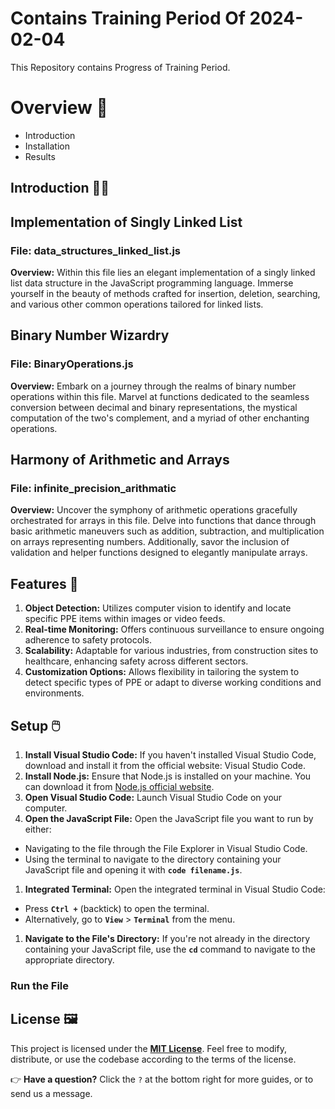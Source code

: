 # Contains Training Period Of 2024-02-04

This Repository contains Progress of Training Period.

# Overview 📜

- Introduction
- Installation
- Results

## Introduction 🧑‍🔧

## **Implementation of Singly Linked List**

### File: data_structures_linked_list.js

**Overview:** Within this file lies an elegant implementation of a singly linked list data structure in the JavaScript programming language. Immerse yourself in the beauty of methods crafted for insertion, deletion, searching, and various other common operations tailored for linked lists.

## Binary Number Wizardry

### File: BinaryOperations.js

**Overview:** Embark on a journey through the realms of binary number operations within this file. Marvel at functions dedicated to the seamless conversion between decimal and binary representations, the mystical computation of the two's complement, and a myriad of other enchanting operations.

## Harmony of Arithmetic and Arrays

### File: infinite_precision_arithmatic

**Overview:** Uncover the symphony of arithmetic operations gracefully orchestrated for arrays in this file. Delve into functions that dance through basic arithmetic maneuvers such as addition, subtraction, and multiplication on arrays representing numbers. Additionally, savor the inclusion of validation and helper functions designed to elegantly manipulate arrays.

## Features 🤖

1. **Object Detection:** Utilizes computer vision to identify and locate specific PPE items within images or video feeds.
2. **Real-time Monitoring:** Offers continuous surveillance to ensure ongoing adherence to safety protocols.
3. **Scalability:** Adaptable for various industries, from construction sites to healthcare, enhancing safety across different sectors.
4.  **Customization Options:** Allows flexibility in tailoring the system to detect specific types of PPE or adapt to diverse working conditions and environments.

## Setup 🖱️

1. **Install Visual Studio Code:**
If you haven't installed Visual Studio Code, download and install it from the official website: Visual Studio Code.
2. **Install Node.js:**
Ensure that Node.js is installed on your machine. You can download it from [Node.js official website](https://nodejs.org/).
3. **Open Visual Studio Code:**
Launch Visual Studio Code on your computer.
4. **Open the JavaScript File:**
Open the JavaScript file you want to run by either:
- Navigating to the file through the File Explorer in Visual Studio Code.
- Using the terminal to navigate to the directory containing your JavaScript file and opening it with **`code filename.js`**.
1. **Integrated Terminal:**
Open the integrated terminal in Visual Studio Code:
- Press **`Ctrl +`** (backtick) to open the terminal.
- Alternatively, go to **`View`** > **`Terminal`** from the menu.
1. **Navigate to the File's Directory:**
If you're not already in the directory containing your JavaScript file, use the **`cd`** command to navigate to the appropriate directory.

### Run the File

## License 🖼️

This project is licensed under the **[MIT License](https://chat.openai.com/c/LICENSE)**. Feel free to modify, distribute, or use the codebase according to the terms of the license.

👉 **Have a question?** Click the `?` at the bottom right for more guides, or to send us a message.
